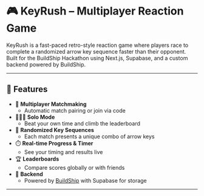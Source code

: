 # 🎮 KeyRush – Multiplayer Reaction Game

KeyRush is a fast-paced retro-style reaction game where players race to complete a randomized arrow key sequence faster than their opponent. Built for the BuildShip Hackathon using Next.js, Supabase, and a custom backend powered by BuildShip.

---

## 🚀 Features

- 🔁 **Multiplayer Matchmaking**
  - Automatic match pairing or join via code
- 🧑‍🤝‍🧑 **Solo Mode**
  - Beat your own time and climb the leaderboard
- 🧠 **Randomized Key Sequences**
  - Each match presents a unique combo of arrow keys
- ⏱️ **Real-time Progress & Timer**
  - See your timing and results live
- 🏆 **Leaderboards**
  - Compare scores globally or with friends
- 🧱 **Backend**
  - Powered by [BuildShip](https://buildship.com) with Supabase for storage

---
